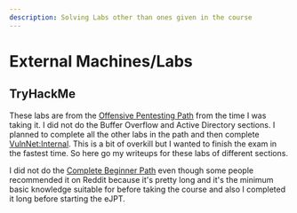 ```yaml
---
description: Solving Labs other than ones given in the course
---
```


# External Machines/Labs

## TryHackMe

These labs are from the [Offensive Pentesting Path](https://tryhackme.com/paths) from the time I was taking it. I did not do the Buffer Overflow and Active Directory sections. I planned to complete all the other labs in the path and then complete [VulnNet:Internal](https://tryhackme.com/room/vulnnetinternal). This is a bit of overkill but I wanted to finish the exam in the fastest time. So here go my writeups for these labs of different sections.

I did not do the [Complete Beginner Path](https://tryhackme.com/paths) even though some people recommended it on Reddit because it's pretty long and it's the minimum basic knowledge suitable for before taking the course and also I completed it long before starting the eJPT.





#### 


